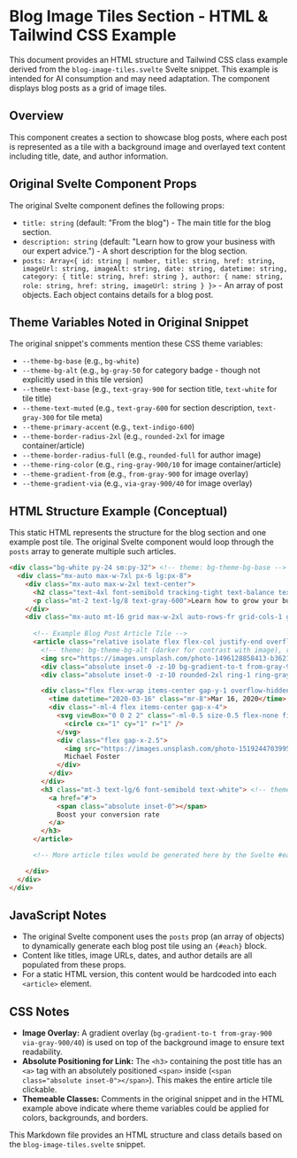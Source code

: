 # Blog Image Tiles Section - HTML & Tailwind CSS Example

This document provides an HTML structure and Tailwind CSS class example derived from the `blog-image-tiles.svelte` Svelte snippet. This example is intended for AI consumption and may need adaptation. The component displays blog posts as a grid of image tiles.

## Overview

This component creates a section to showcase blog posts, where each post is represented as a tile with a background image and overlayed text content including title, date, and author information.

## Original Svelte Component Props

The original Svelte component defines the following props:

-   `title: string` (default: "From the blog") - The main title for the blog section.
-   `description: string` (default: "Learn how to grow your business with our expert advice.") - A short description for the blog section.
-   `posts: Array<{ id: string | number, title: string, href: string, imageUrl: string, imageAlt: string, date: string, datetime: string, category: { title: string, href: string }, author: { name: string, role: string, href: string, imageUrl: string } }>` - An array of post objects. Each object contains details for a blog post.

## Theme Variables Noted in Original Snippet

The original snippet's comments mention these CSS theme variables:
-   `--theme-bg-base` (e.g., `bg-white`)
-   `--theme-bg-alt` (e.g., `bg-gray-50` for category badge - though not explicitly used in this tile version)
-   `--theme-text-base` (e.g., `text-gray-900` for section title, `text-white` for tile title)
-   `--theme-text-muted` (e.g., `text-gray-600` for section description, `text-gray-300` for tile meta)
-   `--theme-primary-accent` (e.g., `text-indigo-600`)
-   `--theme-border-radius-2xl` (e.g., `rounded-2xl` for image container/article)
-   `--theme-border-radius-full` (e.g., `rounded-full` for author image)
-   `--theme-ring-color` (e.g., `ring-gray-900/10` for image container/article)
-   `--theme-gradient-from` (e.g., `from-gray-900` for image overlay)
-   `--theme-gradient-via` (e.g., `via-gray-900/40` for image overlay)

## HTML Structure Example (Conceptual)

This static HTML represents the structure for the blog section and one example post tile. The original Svelte component would loop through the `posts` array to generate multiple such articles.

```html
<div class="bg-white py-24 sm:py-32"> <!-- theme: bg-theme-bg-base -->
  <div class="mx-auto max-w-7xl px-6 lg:px-8">
    <div class="mx-auto max-w-2xl text-center">
      <h2 class="text-4xl font-semibold tracking-tight text-balance text-gray-900 sm:text-5xl">From the blog</h2> <!-- title prop, theme: text-theme-text-base -->
      <p class="mt-2 text-lg/8 text-gray-600">Learn how to grow your business with our expert advice.</p> <!-- description prop, theme: text-theme-text-muted -->
    </div>
    <div class="mx-auto mt-16 grid max-w-2xl auto-rows-fr grid-cols-1 gap-8 sm:mt-20 lg:mx-0 lg:max-w-none lg:grid-cols-3">
      
      <!-- Example Blog Post Article Tile -->
      <article class="relative isolate flex flex-col justify-end overflow-hidden rounded-2xl bg-gray-900 px-8 pt-80 pb-8 sm:pt-48 lg:pt-80"> 
        <!-- theme: bg-theme-bg-alt (darker for contrast with image), rounded-theme-border-radius-2xl -->
        <img src="https://images.unsplash.com/photo-1496128858413-b36217c2ce36?ixlib=rb-4.0.3&ixid=MnwxMjA3fDB8MHxwaG90by1wYWdlfHx8fGVufDB8fHx8&auto=format&fit=crop&w=3603&q=80" alt="Desk with various items" class="absolute inset-0 -z-10 size-full object-cover">
        <div class="absolute inset-0 -z-10 bg-gradient-to-t from-gray-900 via-gray-900/40"></div> <!-- theme: from-theme-gradient-from, via-theme-gradient-via -->
        <div class="absolute inset-0 -z-10 rounded-2xl ring-1 ring-gray-900/10 ring-inset"></div> <!-- theme: ring-theme-ring-color -->

        <div class="flex flex-wrap items-center gap-y-1 overflow-hidden text-sm/6 text-gray-300"> <!-- theme: text-theme-text-muted (on dark) -->
          <time datetime="2020-03-16" class="mr-8">Mar 16, 2020</time>
          <div class="-ml-4 flex items-center gap-x-4">
            <svg viewBox="0 0 2 2" class="-ml-0.5 size-0.5 flex-none fill-white/50"> <!-- theme: fill -->
              <circle cx="1" cy="1" r="1" />
            </svg>
            <div class="flex gap-x-2.5">
              <img src="https://images.unsplash.com/photo-1519244703995-f4e0f30006d5?ixlib=rb-1.2.1&ixid=eyJhcHBfaWQiOjEyMDd9&auto=format&fit=facearea&facepad=2&w=256&h=256&q=80" alt="Michael Foster avatar" class="size-6 flex-none rounded-full bg-white/10"> <!-- theme: bg, rounded-theme-border-radius-full -->
              Michael Foster
            </div>
          </div>
        </div>
        <h3 class="mt-3 text-lg/6 font-semibold text-white"> <!-- theme: text-theme-text-base (on dark) -->
          <a href="#">
            <span class="absolute inset-0"></span>
            Boost your conversion rate
          </a>
        </h3>
      </article>

      <!-- More article tiles would be generated here by the Svelte #each block -->

    </div>
  </div>
</div>
```

## JavaScript Notes

- The original Svelte component uses the `posts` prop (an array of objects) to dynamically generate each blog post tile using an `{#each}` block.
- Content like titles, image URLs, dates, and author details are all populated from these props.
- For a static HTML version, this content would be hardcoded into each `<article>` element.

## CSS Notes

- **Image Overlay:** A gradient overlay (`bg-gradient-to-t from-gray-900 via-gray-900/40`) is used on top of the background image to ensure text readability.
- **Absolute Positioning for Link:** The `<h3>` containing the post title has an `<a>` tag with an absolutely positioned `<span>` inside (`<span class="absolute inset-0"></span>`). This makes the entire article tile clickable.
- **Themeable Classes:** Comments in the original snippet and in the HTML example above indicate where theme variables could be applied for colors, backgrounds, and borders.

This Markdown file provides an HTML structure and class details based on the `blog-image-tiles.svelte` snippet.

